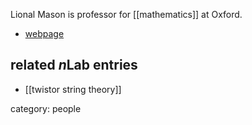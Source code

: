
Lional Mason is professor for [[mathematics]] at Oxford.

* [webpage](https://people.maths.ox.ac.uk/lmason/)

## related $n$Lab entries

* [[twistor string theory]]

category: people